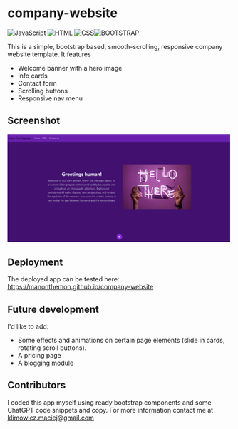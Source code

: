 # company-website

![JavaScript](https://img.shields.io/badge/JavaScript-323330?style=for-the-badge&logo=javascript&logoColor=F7DF1E)
![HTML](https://img.shields.io/badge/HTML5-E34F26?style=for-the-badge&logo=html5&logoColor=white) ![CSS](https://img.shields.io/badge/CSS3-1572B6?style=for-the-badge&logo=css3&logoColor=white)![BOOTSTRAP](https://img.shields.io/badge/Bootstrap-563D7C?style=for-the-badge&logo=bootstrap&logoColor=white)


This is a simple, bootstrap based, smooth-scrolling, responsive company website template. It features

- Welcome banner with a hero image
- Info cards
- Contact form
- Scrolling buttons
- Responsive nav menu

## Screenshot

<img src="./assets/screen1.jpg" alt="Alien homepage screenshot" width="500" height="auto">

## Deployment

The deployed app can be tested here: https://manonthemon.github.io/company-website

## Future development

I'd like to add:

- Some effects and animations on certain page elements (slide in cards, rotating scroll buttons).
- A pricing page
- A blogging module

## Contributors

I coded this app myself using ready bootstrap components and some ChatGPT code snippets and copy. 
For more information contact me at klimowicz.maciej@gmail.com

